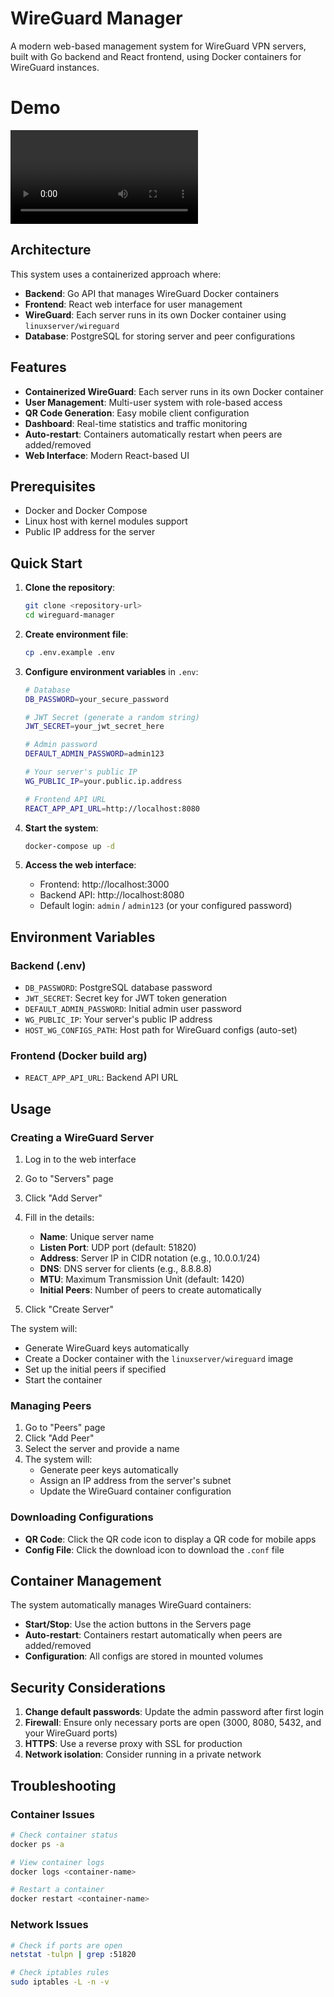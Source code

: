 # WireGuard Manager

A modern web-based management system for WireGuard VPN servers, built with Go backend and React frontend, using Docker containers for WireGuard instances.

# Demo 
<video src="doc/images/demo.mp4" controls></video>

## Architecture

This system uses a containerized approach where:
- **Backend**: Go API that manages WireGuard Docker containers
- **Frontend**: React web interface for user management
- **WireGuard**: Each server runs in its own Docker container using `linuxserver/wireguard`
- **Database**: PostgreSQL for storing server and peer configurations

## Features

- **Containerized WireGuard**: Each server runs in its own Docker container
- **User Management**: Multi-user system with role-based access
- **QR Code Generation**: Easy mobile client configuration
- **Dashboard**: Real-time statistics and traffic monitoring
- **Auto-restart**: Containers automatically restart when peers are added/removed
- **Web Interface**: Modern React-based UI

## Prerequisites

- Docker and Docker Compose
- Linux host with kernel modules support
- Public IP address for the server

## Quick Start

1. **Clone the repository**:
   ```bash
   git clone <repository-url>
   cd wireguard-manager
   ```

2. **Create environment file**:
   ```bash
   cp .env.example .env
   ```

3. **Configure environment variables** in `.env`:
   ```bash
   # Database
   DB_PASSWORD=your_secure_password
   
   # JWT Secret (generate a random string)
   JWT_SECRET=your_jwt_secret_here
   
   # Admin password
   DEFAULT_ADMIN_PASSWORD=admin123
   
   # Your server's public IP
   WG_PUBLIC_IP=your.public.ip.address
   
   # Frontend API URL
   REACT_APP_API_URL=http://localhost:8080
   ```

4. **Start the system**:
   ```bash
   docker-compose up -d
   ```

5. **Access the web interface**:
   - Frontend: http://localhost:3000
   - Backend API: http://localhost:8080
   - Default login: `admin` / `admin123` (or your configured password)

## Environment Variables

### Backend (.env)
- `DB_PASSWORD`: PostgreSQL database password
- `JWT_SECRET`: Secret key for JWT token generation
- `DEFAULT_ADMIN_PASSWORD`: Initial admin user password
- `WG_PUBLIC_IP`: Your server's public IP address
- `HOST_WG_CONFIGS_PATH`: Host path for WireGuard configs (auto-set)

### Frontend (Docker build arg)
- `REACT_APP_API_URL`: Backend API URL

## Usage

### Creating a WireGuard Server

1. Log in to the web interface
2. Go to "Servers" page
3. Click "Add Server"
4. Fill in the details:
   - **Name**: Unique server name
   - **Listen Port**: UDP port (default: 51820)
   - **Address**: Server IP in CIDR notation (e.g., 10.0.0.1/24)
   - **DNS**: DNS server for clients (e.g., 8.8.8.8)
   - **MTU**: Maximum Transmission Unit (default: 1420)
   - **Initial Peers**: Number of peers to create automatically

5. Click "Create Server"

The system will:
- Generate WireGuard keys automatically
- Create a Docker container with the `linuxserver/wireguard` image
- Set up the initial peers if specified
- Start the container

### Managing Peers

1. Go to "Peers" page
2. Click "Add Peer"
3. Select the server and provide a name
4. The system will:
   - Generate peer keys automatically
   - Assign an IP address from the server's subnet
   - Update the WireGuard container configuration

### Downloading Configurations

- **QR Code**: Click the QR code icon to display a QR code for mobile apps
- **Config File**: Click the download icon to download the `.conf` file

## Container Management

The system automatically manages WireGuard containers:

- **Start/Stop**: Use the action buttons in the Servers page
- **Auto-restart**: Containers restart automatically when peers are added/removed
- **Configuration**: All configs are stored in mounted volumes

## Security Considerations

1. **Change default passwords**: Update the admin password after first login
2. **Firewall**: Ensure only necessary ports are open (3000, 8080, 5432, and your WireGuard ports)
3. **HTTPS**: Use a reverse proxy with SSL for production
4. **Network isolation**: Consider running in a private network

## Troubleshooting

### Container Issues
```bash
# Check container status
docker ps -a

# View container logs
docker logs <container-name>

# Restart a container
docker restart <container-name>
```

### Network Issues
```bash
# Check if ports are open
netstat -tulpn | grep :51820

# Check iptables rules
sudo iptables -L -n -v
```